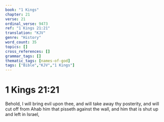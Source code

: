 ```yaml
---
book: "1 Kings"
chapter: 21
verse: 21
ordinal_verse: 9473
ref: "1 Kings 21:21"
translation: "KJV"
genre: "History"
word_count: 35
topics: []
cross_references: []
grammar_tags: []
thematic_tags: [names-of-god]
tags: ["Bible","KJV","1 Kings"]
---
```


# 1 Kings 21:21

Behold, I will bring evil upon thee, and will take away thy posterity, and will cut off from Ahab him that pisseth against the wall, and him that is shut up and left in Israel,
